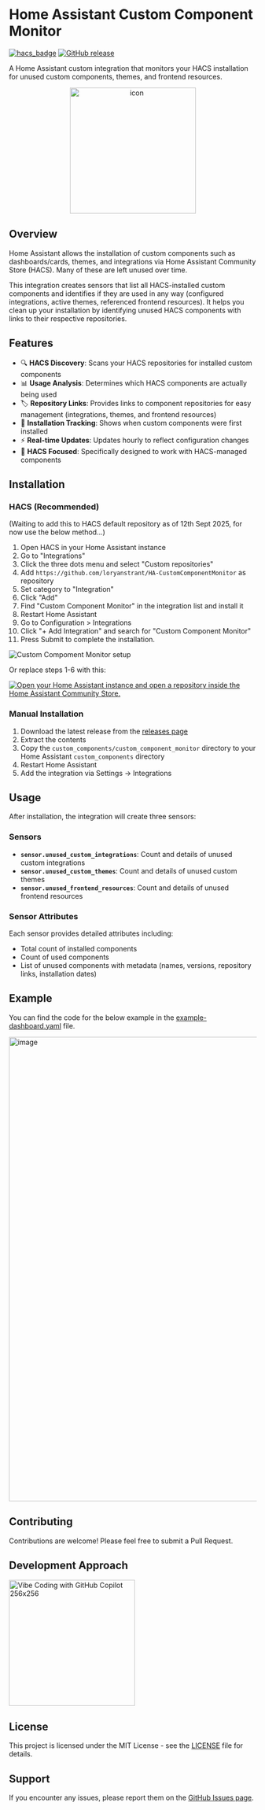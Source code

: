 # Home Assistant Custom Component Monitor

[![hacs_badge](https://img.shields.io/badge/HACS-Custom-orange.svg)](https://github.com/custom-components/hacs)
[![GitHub release](https://img.shields.io/github/release/loryanstrant/HA-CustomComponentMonitor.svg)](https://github.com/loryanstrant/HA-CustomComponentMonitor/releases/)

A Home Assistant custom integration that monitors your HACS installation for unused custom components, themes, and frontend resources.
<p align="center"><img width="256" height="256" alt="icon" src="https://github.com/user-attachments/assets/3ae6431f-b649-47df-bc9c-181e3c4fb63f" /></p>


## Overview

Home Assistant allows the installation of custom components such as dashboards/cards, themes, and integrations via Home Assistant Community Store (HACS). Many of these are left unused over time.

This integration creates sensors that list all HACS-installed custom components and identifies if they are used in any way (configured integrations, active themes, referenced frontend resources). It helps you clean up your installation by identifying unused HACS components with links to their respective repositories.

## Features

- 🔍 **HACS Discovery**: Scans your HACS repositories for installed custom components
- 📊 **Usage Analysis**: Determines which HACS components are actually being used
- 🏷️ **Repository Links**: Provides links to component repositories for easy management (integrations, themes, and frontend resources)
- 📅 **Installation Tracking**: Shows when custom components were first installed
- ⚡ **Real-time Updates**: Updates hourly to reflect configuration changes
- 🎨 **HACS Focused**: Specifically designed to work with HACS-managed components

## Installation

### HACS (Recommended)
(Waiting to add this to HACS default repository as of 12th Sept 2025, for now use the below method...)

1. Open HACS in your Home Assistant instance
2. Go to "Integrations"
3. Click the three dots menu and select "Custom repositories"
4. Add `https://github.com/loryanstrant/HA-CustomComponentMonitor` as repository
5. Set category to "Integration"
6. Click "Add"
7. Find "Custom Component Monitor" in the integration list and install it
8. Restart Home Assistant
9. Go to Configuration > Integrations
10. Click "+ Add Integration" and search for "Custom Component Monitor"
11. Press Submit to complete the installation.

![Custom Compoment Monitor setup](https://github.com/user-attachments/assets/053722b1-7292-46d4-975e-b85308b7f5dd)

Or replace steps 1-6 with this:

[![Open your Home Assistant instance and open a repository inside the Home Assistant Community Store.](https://my.home-assistant.io/badges/hacs_repository.svg)](https://my.home-assistant.io/redirect/hacs_repository/?owner=loryanstrant&repository=HA-CustomComponentMonitor&category=integration)

### Manual Installation

1. Download the latest release from the [releases page](https://github.com/loryanstrant/HA-CustomComponentMonitor/releases)
2. Extract the contents
3. Copy the `custom_components/custom_component_monitor` directory to your Home Assistant `custom_components` directory
4. Restart Home Assistant
5. Add the integration via Settings → Integrations

## Usage

After installation, the integration will create three sensors:

### Sensors

- **`sensor.unused_custom_integrations`**: Count and details of unused custom integrations
- **`sensor.unused_custom_themes`**: Count and details of unused custom themes  
- **`sensor.unused_frontend_resources`**: Count and details of unused frontend resources

### Sensor Attributes

Each sensor provides detailed attributes including:
- Total count of installed components
- Count of used components
- List of unused components with metadata (names, versions, repository links, installation dates)

## Example
You can find the code for the below example in the [example-dashboard.yaml](https://github.com/loryanstrant/HA-CustomComponentMonitor/blob/main/example_dashboard.yaml) file.

<img width="1374" height="944" alt="image" src="https://github.com/user-attachments/assets/944232c0-9fac-4c28-a2a9-6aa101617786" />




## Contributing

Contributions are welcome! Please feel free to submit a Pull Request.

## Development Approach
<img width="256" height="256" alt="Vibe Coding with GitHub Copilot 256x256" src="https://github.com/user-attachments/assets/bb41d075-6b3e-4f2b-a88e-94b2022b5d4f" />


## License

This project is licensed under the MIT License - see the [LICENSE](LICENSE) file for details.

## Support

If you encounter any issues, please report them on the [GitHub Issues page](https://github.com/loryanstrant/HA-CustomComponentMonitor/issues).
